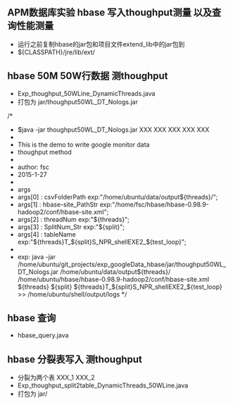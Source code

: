 ## APM数据库实验 hbase 写入thoughput测量 以及查询性能测量

* 运行之前复制hbase的jar包和项目文件extend_lib中的jar包到
* ${CLASSPATH}/jre/lib/ext/

## hbase 50M 50W行数据 测thoughput
* Exp_thoughput_50WLine_DynamicThreads.java
* 打包为  jar/thoughput50WL_DT_Nologs.jar

/*
 * $java -jar thoughput50WL_DT_Nologs.jar XXX XXX XXX XXX XXX
 * 
 * This is the demo to write google monitor data
 * thoughput method 
 * 
 * author: fsc
 * 2015-1-27
 * 
 * args	
 * args[0] :  csvFolderPath 		  	exp:"/home/ubuntu/data/output${threads}/";
 * args[1] :  hbase-site_PathStr  		exp:"/home/fsc/hbase/hbase-0.98.9-hadoop2/conf/hbase-site.xml";
 * args[2] :  threadNum					exp:"${threads}";
 * args[3] :  SplitNum_Str				exp:"${split}";
 * args[4] :  tableName					exp:"${threads}T_${split}S_NPR_shellEXE2_${test_loop}";
 *
 * exp: java -jar /home/ubuntu/git_projects/exp_googleData_hbase/jar/thoughput50WL_DT_Nologs.jar /home/ubuntu/data/output${threads}/ /home/ubuntu/hbase/hbase-0.98.9-hadoop2/conf/hbase-site.xml ${threads} ${split}  ${threads}T_${split}S_NPR_shellEXE2_${test_loop} >> /home/ubuntu/shell/output/logs
 */

	
## hbase 查询
* hbase_query.java
	
## hbase 分裂表写入 测thoughput
* 分裂为两个表 XXX_1 XXX_2
* Exp_thoughput_split2table_DynamicThreads_50WLine.java
* 打包为 jar/